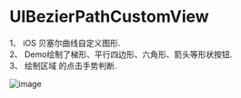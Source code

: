 # UIBezierPathCustomView
 
 
1、 iOS 贝塞尔曲线自定义图形.    
2、 Demo绘制了梯形、平行四边形、六角形、箭头等形状按钮.  
3、 绘制区域 的点击手势判断.

![image](https://github.com/llgbw/UIBezierPathCustomView/blob/master/show.gif)
